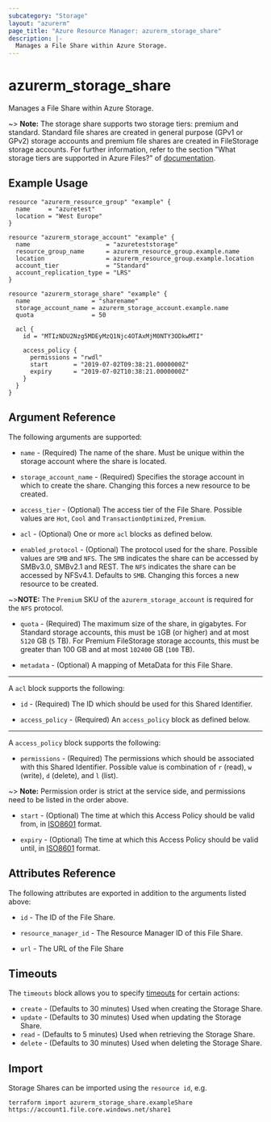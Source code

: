 ```yaml
---
subcategory: "Storage"
layout: "azurerm"
page_title: "Azure Resource Manager: azurerm_storage_share"
description: |-
  Manages a File Share within Azure Storage.
---
```


# azurerm_storage_share

Manages a File Share within Azure Storage.

~> **Note:** The storage share supports two storage tiers: premium and standard. Standard file shares are created in general purpose (GPv1 or GPv2) storage accounts and premium file shares are created in FileStorage storage accounts. For further information, refer to the section "What storage tiers are supported in Azure Files?" of [documentation](https://docs.microsoft.com/azure/storage/files/storage-files-faq#general).

## Example Usage

```hcl
resource "azurerm_resource_group" "example" {
  name     = "azuretest"
  location = "West Europe"
}

resource "azurerm_storage_account" "example" {
  name                     = "azureteststorage"
  resource_group_name      = azurerm_resource_group.example.name
  location                 = azurerm_resource_group.example.location
  account_tier             = "Standard"
  account_replication_type = "LRS"
}

resource "azurerm_storage_share" "example" {
  name                 = "sharename"
  storage_account_name = azurerm_storage_account.example.name
  quota                = 50

  acl {
    id = "MTIzNDU2Nzg5MDEyMzQ1Njc4OTAxMjM0NTY3ODkwMTI"

    access_policy {
      permissions = "rwdl"
      start       = "2019-07-02T09:38:21.0000000Z"
      expiry      = "2019-07-02T10:38:21.0000000Z"
    }
  }
}
```

## Argument Reference

The following arguments are supported:

* `name` - (Required) The name of the share. Must be unique within the storage account where the share is located.

* `storage_account_name` - (Required) Specifies the storage account in which to create the share.
 Changing this forces a new resource to be created.

* `access_tier` - (Optional) The access tier of the File Share. Possible values are `Hot`, `Cool` and `TransactionOptimized`, `Premium`.

* `acl` - (Optional) One or more `acl` blocks as defined below.

* `enabled_protocol` - (Optional) The protocol used for the share. Possible values are `SMB` and `NFS`. The `SMB` indicates the share can be accessed by SMBv3.0, SMBv2.1 and REST. The `NFS` indicates the share can be accessed by NFSv4.1. Defaults to `SMB`. Changing this forces a new resource to be created.

~>**NOTE:** The `Premium` SKU of the `azurerm_storage_account` is required for the `NFS` protocol.

* `quota` - (Required) The maximum size of the share, in gigabytes. For Standard storage accounts, this must be `1`GB (or higher) and at most `5120` GB (`5` TB). For Premium FileStorage storage accounts, this must be greater than 100 GB and at most `102400` GB (`100` TB).

* `metadata` - (Optional) A mapping of MetaData for this File Share.

---

A `acl` block supports the following:

* `id` - (Required) The ID which should be used for this Shared Identifier.

* `access_policy` - (Required) An `access_policy` block as defined below.

---

A `access_policy` block supports the following:

* `permissions` - (Required) The permissions which should be associated with this Shared Identifier. Possible value is combination of `r` (read), `w` (write), `d` (delete), and `l` (list).

~> **Note:** Permission order is strict at the service side, and permissions need to be listed in the order above.

* `start` - (Optional) The time at which this Access Policy should be valid from, in [ISO8601](https://en.wikipedia.org/wiki/ISO_8601) format.

* `expiry` - (Optional) The time at which this Access Policy should be valid until, in [ISO8601](https://en.wikipedia.org/wiki/ISO_8601) format.

## Attributes Reference

The following attributes are exported in addition to the arguments listed above:

* `id` - The ID of the File Share.

* `resource_manager_id` - The Resource Manager ID of this File Share.

* `url` - The URL of the File Share

## Timeouts

The `timeouts` block allows you to specify [timeouts](https://www.terraform.io/language/resources/syntax#operation-timeouts) for certain actions:

* `create` - (Defaults to 30 minutes) Used when creating the Storage Share.
* `update` - (Defaults to 30 minutes) Used when updating the Storage Share.
* `read` - (Defaults to 5 minutes) Used when retrieving the Storage Share.
* `delete` - (Defaults to 30 minutes) Used when deleting the Storage Share.

## Import

Storage Shares can be imported using the `resource id`, e.g.

```shell
terraform import azurerm_storage_share.exampleShare https://account1.file.core.windows.net/share1
```
